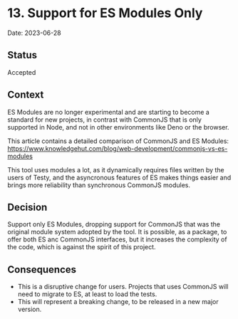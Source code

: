 # 13. Support for ES Modules Only

Date: 2023-06-28

## Status

Accepted

## Context

ES Modules are no longer experimental and are starting to become a standard for new projects, in contrast with CommonJS
that is only supported in Node, and not in other environments like Deno or the browser.

This article contains a detailed comparison of CommonJS and ES Modules: https://www.knowledgehut.com/blog/web-development/commonjs-vs-es-modules

This tool uses modules a lot, as it dynamically requires files written by the users of Testy, and the asyncronous
features of ES makes things easier and brings more reliability than synchronous CommonJS modules.  

## Decision

Support only ES Modules, dropping support for CommonJS that was the original module system adopted by the tool.
It is possible, as a package, to offer both ES anc CommonJS interfaces, but it increases the complexity of the code,
which is against the spirit of this project. 

## Consequences

* This is a disruptive change for users. Projects that uses CommonJS will need to migrate to ES, at least to load the
tests.
* This will represent a breaking change, to be released in a new major version.
